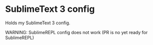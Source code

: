 SublimeText 3 config
=====================


Holds my SublimeText 3 config.

WARNING: SublimeREPL config does not work (PR is no yet ready for SublimeREPL)
